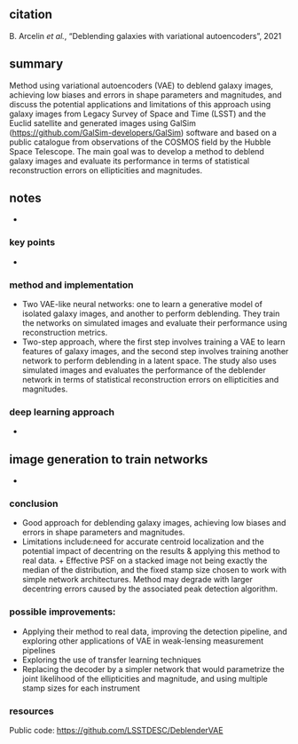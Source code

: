 ## citation
B. Arcelin _et al._, “Deblending galaxies with variational autoencoders”, 2021

## summary
Method using variational autoencoders (VAE) to deblend galaxy images, achieving low biases and errors in shape parameters and magnitudes, and discuss the potential applications and limitations of this approach using galaxy images from Legacy Survey of Space and Time (LSST) and the Euclid satellite and generated images using GalSim (https://github.com/GalSim-developers/GalSim) software and based on a public catalogue from observations of the COSMOS field by the Hubble Space Telescope. The main goal was to develop a method to deblend galaxy images and evaluate its performance in terms of statistical reconstruction errors on ellipticities and magnitudes. 

## notes
- 

### key points
-

###  method and implementation
-  Two VAE-like neural networks: one to learn a generative model of isolated galaxy images, and another to perform deblending. They train the networks on simulated images and evaluate their performance using reconstruction metrics.
-  Two-step approach, where the first step involves training a VAE to learn features of galaxy images, and the second step involves training another network to perform deblending in a latent space. The study also uses simulated images and evaluates the performance of the deblender network in terms of statistical reconstruction errors on ellipticities and magnitudes.

### deep learning approach
-

## image generation to train networks
- 

### conclusion
- Good approach for deblending galaxy images, achieving low biases and errors in shape parameters and magnitudes.
- Limitations include:need for accurate centroid localization and the potential impact of decentring on the results & applying this method to real data. + Effective PSF on a stacked image not being exactly the median of the distribution, and the fixed stamp size chosen to work with simple network architectures. Method may degrade with larger decentring errors caused by the associated peak detection algorithm.

### possible improvements:
- Applying their method to real data, improving the detection pipeline, and exploring other applications of VAE in weak-lensing measurement pipelines
- Exploring the use of transfer learning techniques
- Replacing the decoder by a simpler network that would parametrize the joint likelihood of the ellipticities and magnitude, and using multiple stamp sizes for each instrument

### resources 
Public code: https://github.com/LSSTDESC/DeblenderVAE

